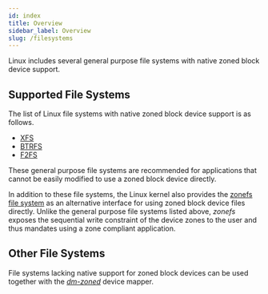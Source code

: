 ```yaml
---
id: index
title: Overview
sidebar_label: Overview
slug: /filesystems
---
```


Linux includes several general purpose file systems with native zoned block
device support.

## Supported File Systems

The list of Linux file systems with native zoned block device support is as
follows.

* [XFS](/docs/filesystems/xfs)
* [BTRFS](/docs/filesystems/btrfs)
* [F2FS](/docs/filesystems/f2fs)

These general purpose file systems are recommended for applications that cannot
be easily modified to use a zoned block device directly.

In addition to these file systems, the Linux kernel also provides the
[zonefs file system](/docs/filesystems/zonefs) as an alternative interface for
using zoned block device files directly. Unlike the general purpose file systems
listed above, *zonefs* exposes the sequential write constraint of the device
zones to the user and thus mandates using a zone compliant application.

## Other File Systems

File systems lacking native support for zoned block devices can be used
together with the [*dm-zoned*](/docs/linux/dm#dm-zoned) device mapper.
